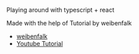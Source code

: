Playing around with typescript + react

Made with the help of Tutorial by weibenfalk
- [weibenfalk](https://github.com/weibenfalk)
- [Youtube Tutorial](https://www.youtube.com/watch?v=sfmL6bGbiN8)
